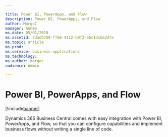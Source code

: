 ```yaml
---

title: Power BI, PowerApps, and Flow
description: Power BI, PowerApps, and Flow
author: MargoC
manager: AnnBe
ms.date: 05/01/2018
ms.assetid: 2dad3759-ff66-4112-b0f2-e5c1dcbe2dfe
ms.topic: article
ms.prod: 
ms.service: business-applications
ms.technology: 
ms.author: margoc
audience: Admin

---
```

#  Power BI, PowerApps, and Flow




[!include[banner](../../../includes/banner.md)]

Dynamics 365 Business Central comes with easy integration with Power BI,
PowerApps, and Flow, so that you can configure capabilities and implement
business flows without writing a single line of code.

